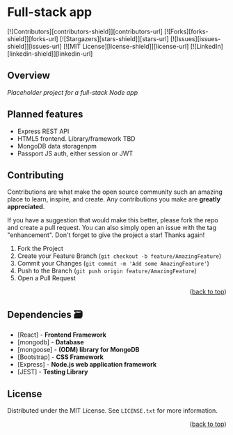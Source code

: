 # Full-stack app

[![Contributors][contributors-shield]][contributors-url]
[![Forks][forks-shield]][forks-url]
[![Stargazers][stars-shield]][stars-url]
[![Issues][issues-shield]][issues-url]
[![MIT License][license-shield]][license-url]
[![LinkedIn][linkedin-shield]][linkedin-url]

## Overview

_Placeholder project for a full-stack Node app_

## Planned features

- Express REST API
- HTML5 frontend. Library/framework TBD
- MongoDB data storagenpm
- Passport JS auth, either session or JWT

<!-- CONTRIBUTING -->

## Contributing

Contributions are what make the open source community such an amazing place to learn, inspire, and create. Any contributions you make are **greatly appreciated**.

If you have a suggestion that would make this better, please fork the repo and create a pull request. You can also simply open an issue with the tag "enhancement".
Don't forget to give the project a star! Thanks again!

1. Fork the Project
2. Create your Feature Branch (`git checkout -b feature/AmazingFeature`)
3. Commit your Changes (`git commit -m 'Add some AmazingFeature'`)
4. Push to the Branch (`git push origin feature/AmazingFeature`)
5. Open a Pull Request

<p align="right">(<a href="#top">back to top</a>)</p>

## Dependencies 🗃

- [React] - **Frontend Framework**
- [mongodb] - **Database**
- [mongoose] - **(ODM) library for MongoDB**
- [Bootstrap] - **CSS Framework**
- [Express] - **Node.js web application framework**
- [JEST] - **Testing Library**

<!-- LICENSE -->

## License

Distributed under the MIT License. See `LICENSE.txt` for more information.

<p align="right">(<a href="#top">back to top</a>)</p>
